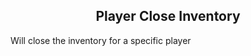<h2 style="text-align:center;"> Player Close Inventory</h2>

Will close the inventory for a specific player
<br>

